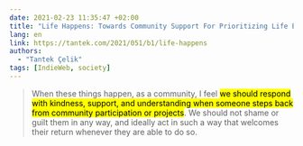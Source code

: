 ```yaml
---
date: 2021-02-23 11:35:47 +02:00
title: "Life Happens: Towards Community Support For Prioritizing Life Events And Mutual Care, Starting With The #IndieWeb"
lang: en
link: https://tantek.com/2021/051/b1/life-happens
authors:
  - "Tantek Çelik"
tags: [IndieWeb, society]
---
```


> When these things happen, as a community, I feel <mark>we should respond with kindness, support, and understanding when someone steps back from community participation or projects</mark>. We should not shame or guilt them in any way, and ideally act in such a way that welcomes their return whenever they are able to do so.

